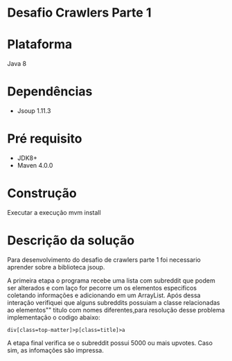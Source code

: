 # Desafio Crawlers Parte 1

# Plataforma
Java 8

# Dependências
* Jsoup 1.11.3

# Pré requisito
* JDK8+
* Maven 4.0.0

# Construção
Executar a execução
mvm install

# Descrição da solução

Para desenvolvimento do desafio de crawlers parte 1 foi necessario aprender sobre a biblioteca jsoup.

A primeira etapa o programa recebe uma lista com subreddit que podem ser alterados e com laço for pecorre 
um os elementos especificos coletando informações e adicionando em um ArrayList.
Após dessa interação verifiquei que alguns subreddits possuiam a classe relacionadas ao elementos"<a>" 
titulo com nomes diferentes,para resolução desse problema implementação o codigo abaixo:
```
div[class=top-matter]>p[class=title]>a

```
A etapa final verifica se o subreddit possui 5000 ou mais upvotes. Caso sim, as infomações são impressa.
